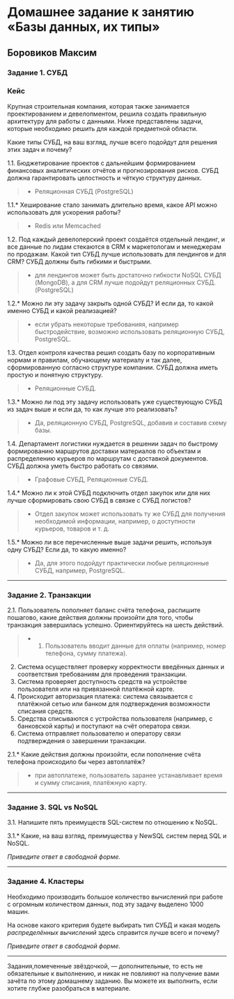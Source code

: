 # Домашнее задание к занятию «Базы данных, их типы»

## Боровиков Максим

### Задание 1. СУБД

### Кейс
Крупная строительная компания, которая также занимается проектированием и девелопментом, решила создать 
правильную архитектуру для работы с данными. Ниже представлены задачи, которые необходимо решить для
каждой предметной области. 

Какие типы СУБД, на ваш взгляд, лучше всего подойдут для решения этих задач и почему? 
 
1.1. Бюджетирование проектов с дальнейшим формированием финансовых аналитических отчётов и прогнозирования рисков.
СУБД должна гарантировать целостность и чёткую структуру данных.

> - Реляционная СУБД (PostgreSQL)  

1.1.* Хеширование стало занимать длительно время, какое API можно использовать для ускорения работы? 

> - Redis или Memcached

1.2. Под каждый девелоперский проект создаётся отдельный лендинг, и все данные по лидам стекаются в CRM к 
маркетологам и менеджерам по продажам. Какой тип СУБД лучше использовать для лендингов и для CRM? 
СУБД должны быть гибкими и быстрыми.

> - для лендингов может быть достаточно гибкости NoSQL СУБД (MongoDB), а для CRM лучше подойдут реляционных СУБД. (PostgreSQL)

1.2.* Можно ли эту задачу закрыть одной СУБД? И если да, то какой именно СУБД и какой реализацией?

> - если убрать некоторые требованияя, например быстродействие, возможно использовать реляционную СУБД, PostgreSQL.

1.3. Отдел контроля качества решил создать базу по корпоративным нормам и правилам, обучающему материалу 
и так далее, сформированную согласно структуре компании. СУБД должна иметь простую и понятную структуру.

> - Реляционные СУБД.

1.3.* Можно ли под эту задачу использовать уже существующую СУБД из задач выше и если да, то как лучше это 
реализовать?

> - Да, реляционную СУБД, PostgreSQL, добавив и составив схему базы.

1.4. Департамент логистики нуждается в решении задач по быстрому формированию маршрутов доставки материалов 
по объектам и распределению курьеров по маршрутам с доставкой документов. СУБД должна уметь быстро работать
со связями.

> - Графовые СУБД, Реляционные СУБД.

1.4.* Можно ли к этой СУБД подключить отдел закупок или для них лучше сформировать свою СУБД в связке с СУБД 
логистов?

> - Отдел закупок может использовать ту же СУБД для получения необходимой информации, например, о доступности курьеров, товаров и т. д.  

1.5.* Можно ли все перечисленные выше задачи решить, используя одну СУБД? Если да, то какую именно?

> - Да, для этого подойдут практически любые реляционные СУБД, например, PostgreSQL.

---

### Задание 2. Транзакции

2.1. Пользователь пополняет баланс счёта телефона, распишите пошагово, какие действия должны произойти для того, чтобы транзакция завершилась успешно. Ориентируйтесь на шесть действий.

> - 1. Пользователь вводит данные для оплаты (например, номер телефона, сумму платежа).
2. Система осуществляет проверку корректности введённых данных и соответствия требованиям для проведения транзакции.
3. Система проверяет доступность средств на устройстве пользователя или на привязанной платёжной карте.
4. Происходит авторизация платежа: система связывается с платёжной сетью или банком для подтверждения возможности списания средств.
5. Средства списываются с устройства пользователя (например, с банковской карты) и поступают на счёт оператора связи.
6. Система отправляет пользователю и оператору связи подтверждения о завершении транзакции.

2.1.* Какие действия должны произойти, если пополнение счёта телефона происходило бы через автоплатёж?

> - при автоплатеже, пользователь заранее устанавливает время и сумму списания, платёжную карту.

---

### Задание 3. SQL vs NoSQL

3.1. Напишите пять преимуществ SQL-систем по отношению к NoSQL. 

3.1.* Какие, на ваш взгляд, преимущества у NewSQL систем перед SQL и NoSQL.

*Приведите ответ в свободной форме.*

---

### Задание 4. Кластеры

Необходимо производить большое количество вычислений при работе с огромным количеством данных, под эту задачу 
выделено 1000 машин. 

На основе какого критерия будете выбирать тип СУБД и какая модель *распределённых вычислений* 
здесь справится лучше всего и почему?

*Приведите ответ в свободной форме.*

---

Задания,помеченные звёздочкой, — дополнительные, то есть не обязательные к выполнению, и никак не повлияют на получение вами зачёта по этому домашнему заданию. Вы можете их выполнить, если хотите глубже разобраться в материале.

